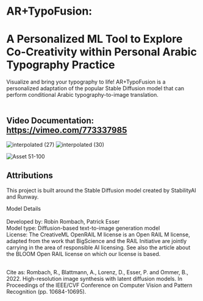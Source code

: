 # AR+TypoFusion: <br> 
# A Personalized ML Tool to Explore Co-Creativity within Personal Arabic Typography Practice

Visualize and bring your typography to life! 
AR+TypoFusion is a personalized adaptation of the popular Stable Diffusion model that can perform conditional Arabic typography-to-image translation. 
<br><br>

## Video Documentation: https://vimeo.com/773337985

![interpolated (27)](https://user-images.githubusercontent.com/92052904/202871983-25fea1ff-d687-4521-a0bd-ad8858daeedd.gif)
![interpolated (30)](https://user-images.githubusercontent.com/92052904/203102467-b9daa366-833c-49f0-aa71-c1ad402a8ac9.gif)

![Asset 51-100](https://user-images.githubusercontent.com/92052904/203107227-0d207d04-3f55-437c-85c6-b389ce2054ff.jpg)

## Attributions
<p>This project is built around the Stable Diffusion model created by StabilityAI and Runway. 

Model Details
<br><br>
Developed by: Robin Rombach, Patrick Esser <br>
Model type: Diffusion-based text-to-image generation model <br>
License: The CreativeML OpenRAIL M license is an Open RAIL M license, adapted from the work that BigScience and the RAIL Initiative are jointly carrying in the area of responsible AI licensing. See also the article about the BLOOM Open RAIL license on which our license is based.
<br><br>

Cite as:
Rombach, R., Blattmann, A., Lorenz, D., Esser, P. and Ommer, B., 2022. High-resolution image synthesis with latent diffusion models. In Proceedings of the IEEE/CVF Conference on Computer Vision and Pattern Recognition (pp. 10684-10695).
</p>
